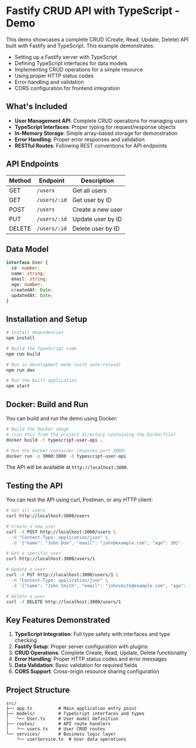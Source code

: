 # Fastify CRUD API with TypeScript - Demo

This demo showcases a complete CRUD (Create, Read, Update, Delete) API built with Fastify and TypeScript. This example demonstrates:

- Setting up a Fastify server with TypeScript
- Defining TypeScript interfaces for data models
- Implementing CRUD operations for a simple resource
- Using proper HTTP status codes
- Error handling and validation
- CORS configuration for frontend integration

## What's Included

- **User Management API**: Complete CRUD operations for managing users
- **TypeScript Interfaces**: Proper typing for request/response objects
- **In-Memory Storage**: Simple array-based storage for demonstration
- **Error Handling**: Proper error responses and validation
- **RESTful Routes**: Following REST conventions for API endpoints

## API Endpoints

| Method | Endpoint     | Description           |
|--------|-------------|-----------------------|
| GET    | `/users`     | Get all users        |
| GET    | `/users/:id` | Get user by ID       |
| POST   | `/users`     | Create a new user    |
| PUT    | `/users/:id` | Update user by ID    |
| DELETE | `/users/:id` | Delete user by ID    |

## Data Model

```typescript
interface User {
  id: number;
  name: string;
  email: string;
  age: number;
  createdAt: Date;
  updatedAt: Date;
}
```

## Installation and Setup

```bash
# Install dependencies
npm install

# Build the TypeScript code
npm run build

# Run in development mode (with auto-reload)
npm run dev

# Run the built application
npm start
```

## Docker: Build and Run

You can build and run the demo using Docker:

```bash
# Build the Docker image
# (run this from the project directory containing the Dockerfile)
docker build -t typescript-user-api .

# Run the Docker container (exposes port 3000)
docker run -p 3000:3000 -d typescript-user-api
```

The API will be available at `http://localhost:3000`.

## Testing the API

You can test the API using curl, Postman, or any HTTP client:

```bash
# Get all users
curl http://localhost:3000/users

# Create a new user
curl -X POST http://localhost:3000/users \
  -H "Content-Type: application/json" \
  -d '{"name": "John Doe", "email": "john@example.com", "age": 30}'

# Get a specific user
curl http://localhost:3000/users/1

# Update a user
curl -X PUT http://localhost:3000/users/1 \
  -H "Content-Type: application/json" \
  -d '{"name": "John Smith", "email": "johnsmith@example.com", "age": 31}'

# Delete a user
curl -X DELETE http://localhost:3000/users/1
```

## Key Features Demonstrated

1. **TypeScript Integration**: Full type safety with interfaces and type checking
2. **Fastify Setup**: Proper server configuration with plugins
3. **CRUD Operations**: Complete Create, Read, Update, Delete functionality
4. **Error Handling**: Proper HTTP status codes and error messages
5. **Data Validation**: Basic validation for required fields
6. **CORS Support**: Cross-origin resource sharing configuration

## Project Structure

```
src/
├── app.ts          # Main application entry point
├── models/         # TypeScript interfaces and types
│   └── User.ts     # User model definition
├── routes/         # API route handlers
│   └── users.ts    # User CRUD routes
└── services/       # Business logic layer
    └── userService.ts  # User data operations
```